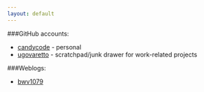 ```yaml
---
layout: default
---
```


###GitHub accounts:

* [candycode](http://github.com/candycode) - personal  
* [ugovaretto](http://github.com/ugovaretto) - scratchpad/junk drawer for work-related projects 

###Weblogs:

* [bwv1079](http://bwv1079.wordpress.com)

